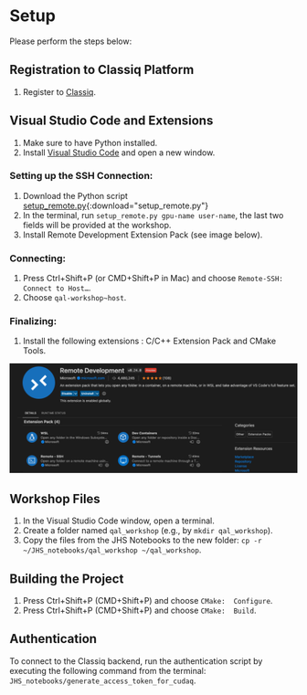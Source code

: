 # Setup

Please perform the steps below:

## Registration to Classiq Platform

1. Register to [Classiq](https://classiq.io).

## Visual Studio Code and Extensions

1. Make sure to have Python installed.
2. Install [Visual Studio Code](https://code.visualstudio.com) and 
   open a new window.

### Setting up the SSH Connection:

1. Download the Python script [setup_remote.py](resources/setup/setup_remote.py){:download="setup_remote.py"}
2. In the terminal, run `setup_remote.py gpu-name user-name`, the 
   last two fields will be provided at the workshop.
3. Install Remote Development Extension Pack (see image below).

### Connecting:

1. Press Ctrl+Shift+P (or CMD+Shift+P in Mac) and 
   choose `Remote-SSH: Connect to Host…`.
2. Choose `qal-workshop~host`.

### Finalizing:

1. Install the following extensions : C/C++ Extension Pack and CMake 
   Tools.

![Remote Development Extension Pack](resources/setup/remote-development-extension-pack.png)


## Workshop Files

1. In the Visual Studio Code window, open a terminal.
2. Create a folder named `qal_workshop` (e.g., by `mkdir qal_workshop`).
3. Copy the files from the JHS Notebooks to the new folder: `cp -r ~/JHS_notebooks/qal_workshop ~/qal_workshop`.


## Building the Project

1. Press Ctrl+Shift+P (CMD+Shift+P) and choose `CMake: 
   Configure`.
2. Press Ctrl+Shift+P (CMD+Shift+P) and choose `CMake: 
   Build`.

## Authentication

To connect to the Classiq backend, run the authentication script 
by executing the following command from the terminal: `JHS_notebooks/generate_access_token_for_cudaq`.